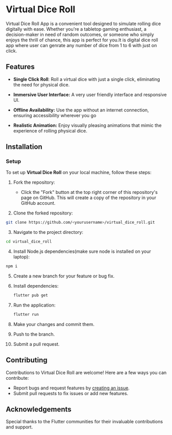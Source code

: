 # Virtual Dice Roll

Virtual Dice Roll App is a convenient tool designed to simulate rolling dice digitally with ease. Whether you're a tabletop gaming enthusiast, a decision-maker in need of random outcomes, or someone who simply enjoys the thrill of chance, this app is perfect for you.It is digital dice roll app where user can genrate any number of dice from 1 to 6 with just on click.


## Features

- **Single Click Roll**: Roll a virtual dice with just a single click, eliminating the need for physical dice.

- **Immersive User Interface:** A very user friendly interface and responsive UI.
  
- **Offline Availability:** Use the app without an internet connection, ensuring accessibility wherever you go

- **Realistic Animation:** Enjoy visually pleasing animations that mimic the experience of rolling physical dice.


## Installation

### Setup

To set up **Virtual Dice Roll** on your local machine, follow these steps:



1. Fork the repository:
   - Click the "Fork" button at the top right corner of this repository's page on GitHub. This will create a copy of the repository in your GitHub account.

2. Clone the forked repository:

```bash
git clone https://github.com/<yourusername>/virtual_dice_roll.git
```

3. Navigate to the project directory:
```bash
cd virtual_dice_roll
```


4. Install Node.js dependencies(make sure node is installed on your laptop):
```bash
npm i
```
5.  Create a new branch for your feature or bug fix.

6. Install dependencies:

    ```bash
    flutter pub get
    ```

7. Run the application:

    ```bash
    flutter run
    ```

8. Make your changes and commit them.
9. Push to the branch.
10. Submit a pull request.

## Contributing

Contributions to Virtual Dice Roll are welcome! Here are a few ways you can contribute:

- Report bugs and request features by [creating an issue](https://github.com/OPCODE-Open-Spring-Fest/virtual_dice_roll/issues).
- Submit pull requests to fix issues or add new features.


## Acknowledgements

Special thanks to the Flutter communities for their invaluable contributions and support.
